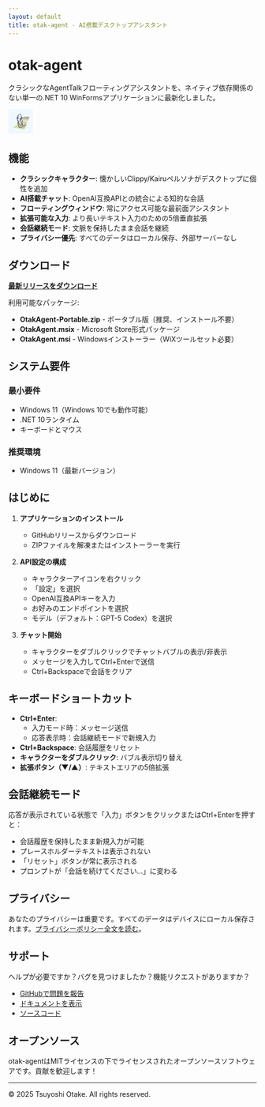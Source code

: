 ```yaml
---
layout: default
title: otak-agent - AI搭載デスクトップアシスタント
---
```


# otak-agent

クラシックなAgentTalkフローティングアシスタントを、ネイティブ依存関係のない単一の.NET 10 WinFormsアプリケーションに最新化しました。

![otak-agent Logo](https://raw.githubusercontent.com/tsuyoshi-otake/otak-agent/main/OtakAgent.Package/Images/StoreLogo.png)

## 機能

- **クラシックキャラクター**: 懐かしいClippy/Kairuペルソナがデスクトップに個性を追加
- **AI搭載チャット**: OpenAI互換APIとの統合による知的な会話
- **フローティングウィンドウ**: 常にアクセス可能な最前面アシスタント
- **拡張可能な入力**: より長いテキスト入力のための5倍垂直拡張
- **会話継続モード**: 文脈を保持したまま会話を継続
- **プライバシー優先**: すべてのデータはローカル保存、外部サーバーなし

## ダウンロード

[**最新リリースをダウンロード**](https://github.com/tsuyoshi-otake/otak-agent/releases/latest)

利用可能なパッケージ:
- **OtakAgent-Portable.zip** - ポータブル版（推奨、インストール不要）
- **OtakAgent.msix** - Microsoft Store形式パッケージ
- **OtakAgent.msi** - Windowsインストーラー（WiXツールセット必要）

## システム要件

### 最小要件
- Windows 11（Windows 10でも動作可能）
- .NET 10ランタイム
- キーボードとマウス

### 推奨環境
- Windows 11（最新バージョン）

## はじめに

1. **アプリケーションのインストール**
   - GitHubリリースからダウンロード
   - ZIPファイルを解凍またはインストーラーを実行

2. **API設定の構成**
   - キャラクターアイコンを右クリック
   - 「設定」を選択
   - OpenAI互換APIキーを入力
   - お好みのエンドポイントを選択
   - モデル（デフォルト：GPT-5 Codex）を選択

3. **チャット開始**
   - キャラクターをダブルクリックでチャットバブルの表示/非表示
   - メッセージを入力してCtrl+Enterで送信
   - Ctrl+Backspaceで会話をクリア

## キーボードショートカット

- **Ctrl+Enter**:
  - 入力モード時：メッセージ送信
  - 応答表示時：会話継続モードで新規入力
- **Ctrl+Backspace**: 会話履歴をリセット
- **キャラクターをダブルクリック**: バブル表示切り替え
- **拡張ボタン（▼/▲）**: テキストエリアの5倍拡張

## 会話継続モード

応答が表示されている状態で「入力」ボタンをクリックまたはCtrl+Enterを押すと：
- 会話履歴を保持したまま新規入力が可能
- プレースホルダーテキストは表示されない
- 「リセット」ボタンが常に表示される
- プロンプトが「会話を続けてください...」に変わる

## プライバシー

あなたのプライバシーは重要です。すべてのデータはデバイスにローカル保存されます。[プライバシーポリシー全文を読む](privacy.html)。

## サポート

ヘルプが必要ですか？バグを見つけましたか？機能リクエストがありますか？

- [GitHubで問題を報告](https://github.com/tsuyoshi-otake/otak-agent/issues)
- [ドキュメントを表示](https://github.com/tsuyoshi-otake/otak-agent/wiki)
- [ソースコード](https://github.com/tsuyoshi-otake/otak-agent)

## オープンソース

otak-agentはMITライセンスの下でライセンスされたオープンソースソフトウェアです。貢献を歓迎します！

---

© 2025 Tsuyoshi Otake. All rights reserved.